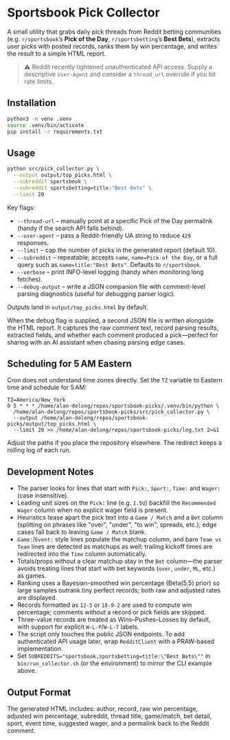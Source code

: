 # Sportsbook Pick Collector

A small utility that grabs daily pick threads from Reddit betting communities (e.g. `r/sportsbook`’s **Pick of the Day**, `r/sportsbetting`’s **Best Bets**), extracts user picks with posted records, ranks them by win percentage, and writes the result to a simple HTML report.

> ⚠️ Reddit recently tightened unauthenticated API access. Supply a descriptive `User-Agent` and consider a `thread_url` override if you hit rate limits.

## Installation

```bash
python3 -m venv .venv
source .venv/bin/activate
pip install -r requirements.txt
```

## Usage

```bash
python src/pick_collector.py \
  --output output/top_picks.html \
  --subreddit sportsbook \
  --subreddit sportsbetting=title:"Best Bets" \
  --limit 20
```

Key flags:

- `--thread-url` – manually point at a specific Pick of the Day permalink (handy if the search API falls behind).
- `--user-agent` – pass a Reddit-friendly UA string to reduce `429` responses.
- `--limit` – cap the number of picks in the generated report (default 10).
- `--subreddit` – repeatable; accepts `name`, `name=Pick of the Day`, or a full query such as `name=title:"Best Bets"`. Defaults to `r/sportsbook`.
- `--verbose` – print INFO-level logging (handy when monitoring long fetches).
- `--debug-output` – write a JSON companion file with comment-level parsing diagnostics (useful for debugging parser logic).

Outputs land in `output/top_picks.html` by default.

When the debug flag is supplied, a second JSON file is written alongside the HTML report. It captures the raw comment text, record parsing results, extracted fields, and whether each comment produced a pick—perfect for sharing with an AI assistant when chasing parsing edge cases.

## Scheduling for 5 AM Eastern

Cron does not understand time zones directly. Set the `TZ` variable to Eastern time and schedule for 5 AM:

```cron
TZ=America/New_York
0 5 * * * /home/alan-delong/repos/sportsbook-picks/.venv/bin/python \
  /home/alan-delong/repos/sportsbook-picks/src/pick_collector.py \
  --output /home/alan-delong/repos/sportsbook-picks/output/top_picks.html \
  --limit 20 >> /home/alan-delong/repos/sportsbook-picks/log.txt 2>&1
```

Adjust the paths if you place the repository elsewhere. The redirect keeps a rolling log of each run.

## Development Notes

- The parser looks for lines that start with `Pick:`, `Sport:`, `Time:` and `Wager:` (case insensitive).
- Leading unit sizes on the `Pick:` line (e.g. `1.5U`) backfill the `Recommended Wager` column when no explicit wager field is present.
- Heuristics tease apart the pick text into a `Game / Match` and a `Bet` column (splitting on phrases like "over", "under", "to win", spreads, etc.); edge cases fall back to leaving `Game / Match` blank.
- `Game:`/`Event:` style lines populate the matchup column, and bare `Team vs Team` lines are detected as matchups as well; trailing kickoff times are redirected into the `Time` column automatically.
- Totals/props without a clear matchup stay in the `Bet` column—the parser avoids treating lines that start with bet keywords (`over`, `under`, `ML`, etc.) as games.
- Ranking uses a Bayesian-smoothed win percentage (Beta(5,5) prior) so large samples outrank tiny perfect records; both raw and adjusted rates are displayed.
- Records formatted as `12-5` or `18-9-2` are used to compute win percentage; comments without a record or pick fields are skipped.
- Three-value records are treated as Wins–Pushes–Losses by default, with support for explicit `W-L-P`/`W-L-T` labels.
- The script only touches the public JSON endpoints. To add authenticated API usage later, wrap `RedditClient` with a PRAW-based implementation.
- Set `SUBREDDITS="sportsbook,sportsbetting=title:\"Best Bets\""` in `bin/run_collector.sh` (or the environment) to mirror the CLI example above.

## Output Format

The generated HTML includes: author, record, raw win percentage, adjusted win percentage, subreddit, thread title, game/match, bet detail, sport, event time, suggested wager, and a permalink back to the Reddit comment.

